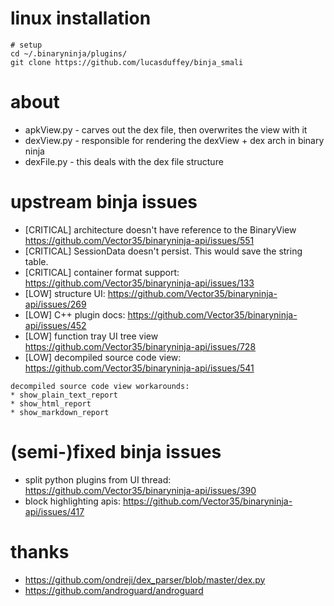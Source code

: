 # linux installation
```
# setup
cd ~/.binaryninja/plugins/
git clone https://github.com/lucasduffey/binja_smali
```

# about
* apkView.py - carves out the dex file, then overwrites the view with it
* dexView.py - responsible for rendering the dexView + dex arch in binary ninja
* dexFile.py - this deals with the dex file structure

# upstream binja issues
* [CRITICAL] architecture doesn't have reference to the BinaryView https://github.com/Vector35/binaryninja-api/issues/551
* [CRITICAL] SessionData doesn't persist. This would save the string table.
* [CRITICAL] container format support: https://github.com/Vector35/binaryninja-api/issues/133
* [LOW] structure UI: https://github.com/Vector35/binaryninja-api/issues/269
* [LOW] C++ plugin docs: https://github.com/Vector35/binaryninja-api/issues/452
* [LOW] function tray UI tree view https://github.com/Vector35/binaryninja-api/issues/728
* [LOW] decompiled source code view: https://github.com/Vector35/binaryninja-api/issues/541
```
decompiled source code view workarounds:
* show_plain_text_report
* show_html_report
* show_markdown_report
```


# (semi-)fixed binja issues
* split python plugins from UI thread: https://github.com/Vector35/binaryninja-api/issues/390
* block highlighting apis: https://github.com/Vector35/binaryninja-api/issues/417

# thanks
* https://github.com/ondreji/dex_parser/blob/master/dex.py
* https://github.com/androguard/androguard
